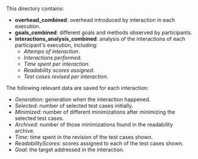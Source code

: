 This directory contains:

- **overhead_combined**: overhead introduced by interaction in each execution.
- **goals_combined**: different goals and methods observed by participants.
- **interactions_analysis_combined**: analysis of the interactions of each participant's execution, including:
	- *Attemps of interaction*.
	- *Interactions performed*.
	- *Time spent per interaction*.
	- *Readability scores assigned*.
	- *Test cases revised per interaction*.
	
The following relevant data are saved for each interaction:
- *Generation*: generation when the interaction happened.
- *Selected*: number of selected test cases initially.
- *Minimized*: number of different minimizations after minimizing the selected test cases.
- *Archived*: number of those minimizations found in the readability archive.
- *Time*: time spent in the revision of the test cases shown.
- *ReadabilityScores*: scores assigned to each of the test cases shown.
- *Goal*: the target addressed in the interaction. 